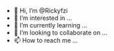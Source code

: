 - 👋 Hi, I’m @Rickyfzi
- 👀 I’m interested in ...
- 🌱 I’m currently learning ...
- 💞️ I’m looking to collaborate on ...
- 📫 How to reach me ...

<!---
Rickyfzi/Rickyfzi is a ✨ special ✨ repository because its `README.md` (this file) appears on your GitHub profile.
You can click the Preview link to take a look at your changes.
--->
